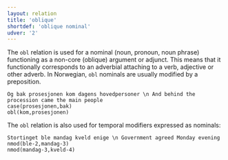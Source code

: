```yaml
---
layout: relation
title: 'oblique'
shortdef: 'oblique nominal'
udver: '2'
---
```


The `obl` relation is used for a nominal (noun, pronoun, noun phrase) functioning as a non-core (oblique) argument or 
adjunct. This means that it functionally corresponds to an adverbial attaching to a verb, adjective or other adverb.
In Norwegian, `obl` nominals are usually modified by a preposition.

~~~ sdparse
Og bak prosesjonen kom dagens hovedpersoner \n And behind the procession came the main people
case(prosesjonen,bak)
obl(kom,prosesjonen)
~~~

The `obl` relation is also used for temporal modifiers expressed as nominals:

~~~ sdparse
Stortinget ble mandag kveld enige \n Government agreed Monday evening
nmod(ble-2,mandag-3)
nmod(mandag-3,kveld-4)
~~~
<!-- Interlanguage links updated St lis 3 20:59:04 CET 2021 -->
